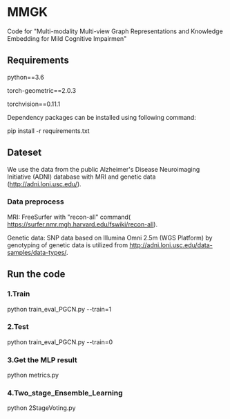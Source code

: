 # MMGK
Code for "Multi-modality Multi-view Graph Representations and Knowledge Embedding for Mild Cognitive Impairmen"

## Requirements
python==3.6 

torch-geometric==2.0.3

torchvision==0.11.1 

Dependency packages can be installed using following command:

pip install -r requirements.txt

## Dateset

We use the data from the public Alzheimer's Disease Neuroimaging Initiative (ADNI) database with MRI and genetic data (http://adni.loni.usc.edu/).

### Data preprocess
MRI: FreeSurfer with "recon-all" command( https://surfer.nmr.mgh.harvard.edu/fswiki/recon-all).

Genetic data: SNP data based on Illumina Omni 2.5m (WGS Platform) by genotyping of genetic data is utilized from http://adni.loni.usc.edu/data-samples/data-types/.

## Run the code

### 1.Train
python train_eval_PGCN.py --train=1

### 2.Test
python train_eval_PGCN.py --train=0

### 3.Get the MLP result
python metrics.py

### 4.Two_stage_Ensemble_Learning
python 2StageVoting.py
